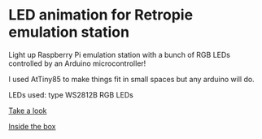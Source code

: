 # LED animation for Retropie emulation station

Light up Raspberry Pi emulation station with a bunch of RGB LEDs controlled by an Arduino microcontroller!

I used AtTiny85 to make things fit in small spaces but any arduino will do.

LEDs used: type WS2812B RGB LEDs

[Take a look](https://www.instagram.com/p/BQeHk7ZAz8b/)

[Inside the box](https://www.flickr.com/photos/133800349@N02/32203615523/in/dateposted-public/)
